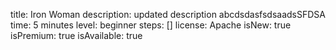title: Iron Woman
description: updated description abcdsdasfsdsaadsSFDSA
time: 5 minutes
level: beginner
steps: []
license: Apache
isNew: true
isPremium: true
isAvailable: true
